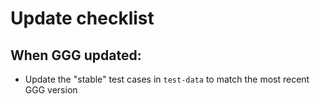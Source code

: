 # Update checklist

## When GGG updated:

- Update the "stable" test cases in `test-data` to match the most recent GGG version